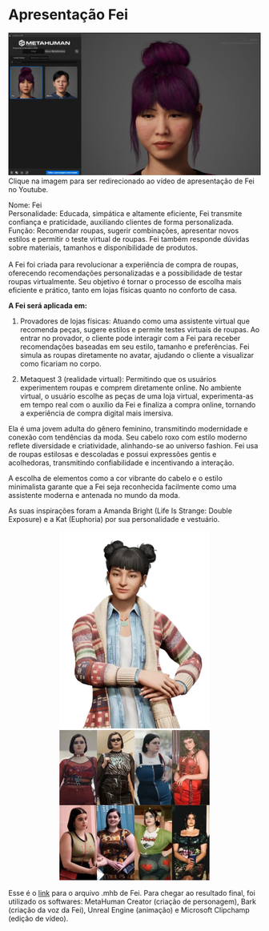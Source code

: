 # Apresentação Fei

[![Fei em ação](feilinda.PNG)](https://www.youtube.com/watch?v=h3Rmay4CGzU)
Clique na imagem para ser redirecionado ao vídeo de apresentação de Fei no Youtube.
<br>

Nome: Fei <br>
Personalidade: Educada, simpática e altamente eficiente, Fei transmite confiança e praticidade, auxiliando clientes de forma personalizada. <br>
Função: Recomendar roupas, sugerir combinações, apresentar novos estilos e permitir o teste virtual de roupas. Fei também responde dúvidas sobre materiais, tamanhos e disponibilidade de produtos.
<br>
<br>
A Fei foi criada para revolucionar a experiência de compra de roupas, oferecendo recomendações personalizadas e a possibilidade de testar roupas virtualmente. Seu objetivo é tornar o processo de escolha mais eficiente e prático, tanto em lojas físicas quanto no conforto de casa.

**A Fei será aplicada em:**

1. Provadores de lojas físicas: Atuando como uma assistente virtual que recomenda peças, sugere estilos e permite testes virtuais de roupas. Ao entrar no provador, o cliente pode interagir com a Fei para receber recomendações baseadas em seu estilo, tamanho e preferências. Fei simula as roupas diretamente no avatar, ajudando o cliente a visualizar como ficariam no corpo.

2. Metaquest 3 (realidade virtual): Permitindo que os usuários experimentem roupas e comprem diretamente online. No ambiente virtual, o usuário escolhe as peças de uma loja virtual, experimenta-as em tempo real com o auxílio da Fei e finaliza a compra online, tornando a experiência de compra digital mais imersiva.


Ela é uma jovem adulta do gênero feminino, transmitindo modernidade e conexão com tendências da moda. Seu cabelo roxo com estilo moderno reflete diversidade e criatividade, alinhando-se ao universo fashion. Fei usa de roupas estilosas e descoladas e possui expressões gentis e acolhedoras, transmitindo confiabilidade e incentivando a interação.

A escolha de elementos como a cor vibrante do cabelo e o estilo minimalista garante que a Fei seja reconhecida facilmente como uma assistente moderna e antenada no mundo da moda.

As suas inspirações foram a Amanda Bright (Life Is Strange: Double Exposure) e a Kat (Euphoria) por sua personalidade e vestuário.

<p align="center">
  <img src="amandabright.png" alt="Amanda Bright" width="300">
  <img src="katferreira.png" alt="Kat Ferreira" width="300">
</p> 

Esse é o [link](Fei.mhb) para o arquivo .mhb de Fei. Para chegar ao resultado final, foi utilizado os softwares: MetaHuman Creator (criação de personagem), Bark (criação da voz da Fei), Unreal Engine (animação) e Microsoft Clipchamp (edição de vídeo).
